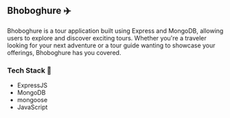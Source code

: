 ## Bhoboghure ✈️

Bhoboghure is a tour application built using Express and MongoDB, 
allowing users to explore and discover exciting tours. Whether 
you're a traveler looking for your next adventure or a tour guide wanting to showcase your offerings, Bhoboghure has you covered.

### Tech Stack 🚀
- ExpressJS
- MongoDB
- mongoose
- JavaScript
